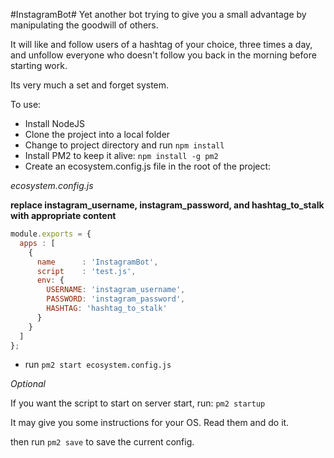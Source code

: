 #InstagramBot#
Yet another bot trying to give you a small advantage by manipulating the goodwill of others.

It will like and follow users of a hashtag of your choice, three times a day, and unfollow everyone who doesn't follow you back in the morning before starting work.

Its very much a set and forget system.

To use:

- Install NodeJS
- Clone the project into a local folder
- Change to project directory and run `npm install`
- Install PM2 to keep it alive:
`npm install -g pm2`
- Create an ecosystem.config.js file in the root of the project:

*ecosystem.config.js*

**replace instagram_username, instagram_password, and hashtag_to_stalk with appropriate content**

```javascript
module.exports = {
  apps : [
    {
      name      : 'InstagramBot',
      script    : 'test.js',
      env: {
        USERNAME: 'instagram_username',
        PASSWORD: 'instagram_password',
        HASHTAG: 'hashtag_to_stalk'
      }
    }
  ]
};
```

- run `pm2 start ecosystem.config.js`

*Optional*

If you want the script to start on server start, run:
`pm2 startup`

It may give you some instructions for your OS. Read them and do it.

then run
`pm2 save` to save the current config.

